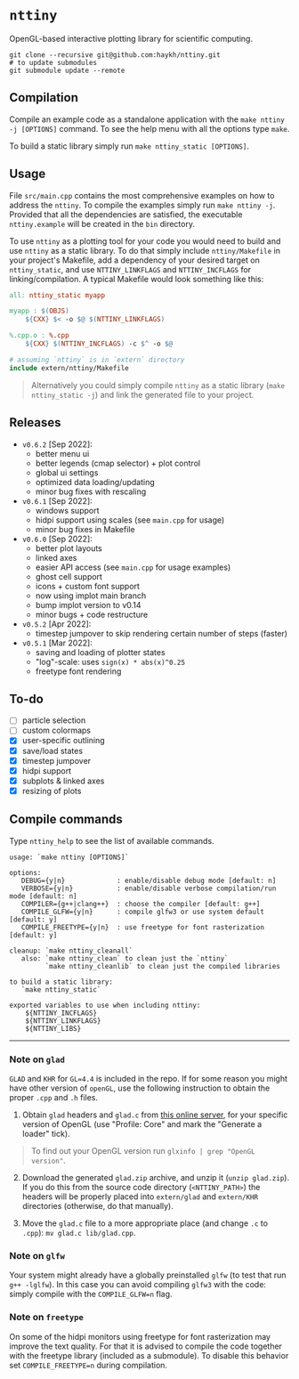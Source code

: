 # `nttiny`

OpenGL-based interactive plotting library for scientific computing.

```shell
git clone --recursive git@github.com:haykh/nttiny.git
# to update submodules
git submodule update --remote
```

## Compilation

Compile an example code as a standalone application with the `make nttiny -j [OPTIONS]` command. To see the help menu with all the options type `make`.

To build a static library simply run `make nttiny_static [OPTIONS]`.

## Usage

File `src/main.cpp` contains the most comprehensive examples on how to address the `nttiny`. To compile the examples simply run `make nttiny -j`. Provided that all the dependencies are satisfied, the executable `nttiny.example` will be created in the `bin` directory.

To use `nttiny` as a plotting tool for your code you would need to build and use `nttiny` as a static library. To do that simply include `nttiny/Makefile` in your project's Makefile, add a dependency of your desired target on `nttiny_static`, and use `NTTINY_LINKFLAGS` and `NTTINY_INCFLAGS` for linking/compilation. A typical Makefile would look something like this:

```Makefile
all: nttiny_static myapp

myapp : $(OBJS)
	${CXX} $< -o $@ $(NTTINY_LINKFLAGS)

%.cpp.o : %.cpp
	${CXX} $(NTTINY_INCFLAGS) -c $^ -o $@

# assuming `nttiny` is in `extern` directory
include extern/nttiny/Makefile
```

> Alternatively you could simply compile `nttiny` as a static library (`make nttiny_static -j`) and link the generated file to your project.

## Releases

* `v0.6.2` [Sep 2022]:
  - better menu ui
  - better legends (cmap selector) + plot control
  - global ui settings
  - optimized data loading/updating
  - minor bug fixes with rescaling
* `v0.6.1` [Sep 2022]:
  - windows support
  - hidpi support using scales (see `main.cpp` for usage)
  - minor bug fixes in Makefile
* `v0.6.0` [Sep 2022]:
  - better plot layouts
  - linked axes
  - easier API access (see `main.cpp` for usage examples)
  - ghost cell support
  - icons + custom font support
  - now using implot main branch
  - bump implot version to v0.14
  - minor bugs + code restructure
* `v0.5.2` [Apr 2022]:
  - timestep jumpover to skip rendering certain number of steps (faster)
* `v0.5.1` [Mar 2022]:
  - saving and loading of plotter states
  - "log"-scale: uses `sign(x) * abs(x)^0.25`
  - freetype font rendering

## To-do

- [ ] particle selection
- [ ] custom colormaps
- [x] user-specific outlining
- [x] save/load states
- [x] timestep jumpover
- [x] hidpi support
- [x] subplots & linked axes
- [x] resizing of plots

## Compile commands

Type `nttiny_help` to see the list of available commands.

```shell
usage: `make nttiny [OPTIONS]`

options:
   DEBUG={y|n}             : enable/disable debug mode [default: n]
   VERBOSE={y|n}           : enable/disable verbose compilation/run mode [default: n]
   COMPILER={g++|clang++}  : choose the compiler [default: g++]
   COMPILE_GLFW={y|n}      : compile glfw3 or use system default [default: y]
   COMPILE_FREETYPE={y|n}  : use freetype for font rasterization [default: y]

cleanup: `make nttiny_cleanall`
   also: `make nttiny_clean` to clean just the `nttiny`
         `make nttiny_cleanlib` to clean just the compiled libraries

to build a static library:
   `make nttiny_static`

exported variables to use when including nttiny:
    ${NTTINY_INCFLAGS}
    ${NTTINY_LINKFLAGS}
    ${NTTINY_LIBS}
```

---

### Note on `glad`

`GLAD` and `KHR` for `GL=4.4` is included in the repo. If for some reason you might have other version of `openGL`, use the following instruction to obtain the proper `.cpp` and `.h` files.

1. Obtain `glad` headers and `glad.c` from [this online server](https://glad.dav1d.de/), for your specific version of OpenGL (use "Profile: Core" and mark the "Generate a loader" tick).

> To find out your OpenGL version run `glxinfo | grep "OpenGL version"`.

2. Download the generated `glad.zip` archive, and unzip it (`unzip glad.zip`). If you do this from the source code directory (`<NTTINY_PATH>`) the headers will be properly placed into `extern/glad` and `extern/KHR` directories (otherwise, do that manually).

3. Move the `glad.c` file to a more appropriate place (and change `.c` to `.cpp`): `mv glad.c lib/glad.cpp`.

### Note on `glfw`

Your system might already have a globally preinstalled `glfw` (to test that run `g++ -lglfw`). In this case you can avoid compiling `glfw3` with the code: simply compile with the `COMPILE_GLFW=n` flag.

### Note on `freetype`

On some of the hidpi monitors using freetype for font rasterization may improve the text quality. For that it is advised to compile the code together with the freetype library (included as a submodule). To disable this behavior set `COMPILE_FREETYPE=n` during compilation.